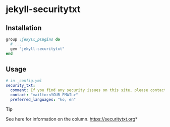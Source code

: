 # jekyll-securitytxt

## Installation
```ruby
group :jekyll_plugins do
  # ...
  gem "jekyll-securitytxt"
end
```

## Usage

```yaml
# in _config.yml
security_txt:
  comment: If you find any security issues on this site, please contact me!
  contact: "mailto:<YOUR-EMAIL>"
  preferred_languages: "ko, en"
```

> [!TIP]
> See here for information on the column. https://securitytxt.org*